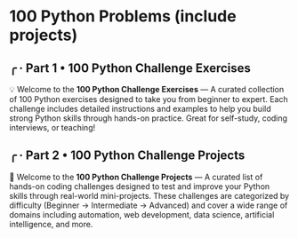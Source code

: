 # 100 Python Problems (include projects)

## ╭ · Part 1 • 100 Python Challenge Exercises
💡 Welcome to the **100 Python Challenge Exercises** — A curated collection of 100 Python exercises designed to take you from beginner to expert. Each challenge includes detailed instructions and examples to help you build strong Python skills through hands-on practice. Great for self-study, coding interviews, or teaching!

## ╭ · Part 2 • 100 Python Challenge Projects
🚀 Welcome to the **100 Python Challenge Projects** — A curated list of hands-on coding challenges designed to test and improve your Python skills through real-world mini-projects. These challenges are categorized by difficulty (Beginner → Intermediate → Advanced) and cover a wide range of domains including automation, web development, data science, artificial intelligence, and more.
